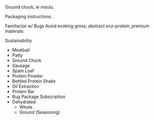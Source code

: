 Ground chuck, ie moulu.

Packaging instructions.

Familiarize w/ Bugs
Avoid evoking gross; abstract
*eco-protein*,
premium materials

Sustainability

- Meatball
- Patty
- Ground Chuck
- Sausage
- Spam Loaf
- Protein Powder
- Bottled Protein Shake
- Oil Extraction
- Protein Bar
- Bug Package Subscription
- Dehydrated
	- Whole
	- Ground (Seasoning)